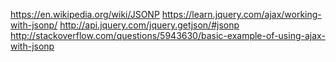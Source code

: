 https://en.wikipedia.org/wiki/JSONP
https://learn.jquery.com/ajax/working-with-jsonp/
http://api.jquery.com/jquery.getjson/#jsonp
http://stackoverflow.com/questions/5943630/basic-example-of-using-ajax-with-jsonp